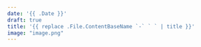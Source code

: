 ```yaml
---
date: '{{ .Date }}'
draft: true
title: '{{ replace .File.ContentBaseName `-` ` ` | title }}'
image: "image.png"
---
```

